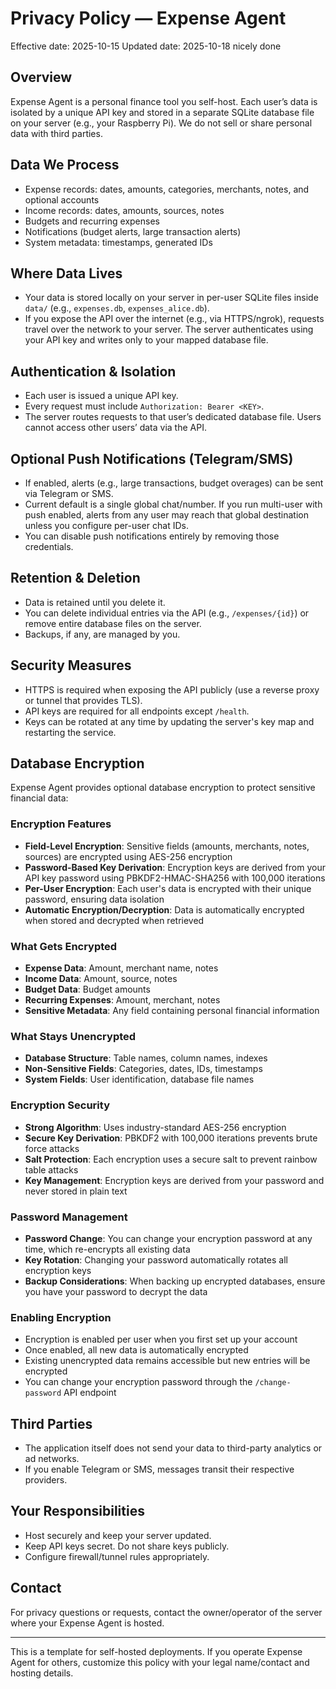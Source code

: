 # Privacy Policy — Expense Agent

Effective date: 2025-10-15
Updated date: 2025-10-18
nicely done

## Overview
Expense Agent is a personal finance tool you self-host. Each user’s data is isolated by a unique API key and stored in a separate SQLite database file on your server (e.g., your Raspberry Pi). We do not sell or share personal data with third parties.

## Data We Process
- Expense records: dates, amounts, categories, merchants, notes, and optional accounts
- Income records: dates, amounts, sources, notes
- Budgets and recurring expenses
- Notifications (budget alerts, large transaction alerts)
- System metadata: timestamps, generated IDs

## Where Data Lives
- Your data is stored locally on your server in per-user SQLite files inside `data/` (e.g., `expenses.db`, `expenses_alice.db`).
- If you expose the API over the internet (e.g., via HTTPS/ngrok), requests travel over the network to your server. The server authenticates using your API key and writes only to your mapped database file.

## Authentication & Isolation
- Each user is issued a unique API key.
- Every request must include `Authorization: Bearer <KEY>`.
- The server routes requests to that user’s dedicated database file. Users cannot access other users’ data via the API.

## Optional Push Notifications (Telegram/SMS)
- If enabled, alerts (e.g., large transactions, budget overages) can be sent via Telegram or SMS.
- Current default is a single global chat/number. If you run multi-user with push enabled, alerts from any user may reach that global destination unless you configure per-user chat IDs.
- You can disable push notifications entirely by removing those credentials.

## Retention & Deletion
- Data is retained until you delete it.
- You can delete individual entries via the API (e.g., `/expenses/{id}`) or remove entire database files on the server.
- Backups, if any, are managed by you.

## Security Measures
- HTTPS is required when exposing the API publicly (use a reverse proxy or tunnel that provides TLS).
- API keys are required for all endpoints except `/health`.
- Keys can be rotated at any time by updating the server's key map and restarting the service.

## Database Encryption
Expense Agent provides optional database encryption to protect sensitive financial data:

### Encryption Features
- **Field-Level Encryption**: Sensitive fields (amounts, merchants, notes, sources) are encrypted using AES-256 encryption
- **Password-Based Key Derivation**: Encryption keys are derived from your API key password using PBKDF2-HMAC-SHA256 with 100,000 iterations
- **Per-User Encryption**: Each user's data is encrypted with their unique password, ensuring data isolation
- **Automatic Encryption/Decryption**: Data is automatically encrypted when stored and decrypted when retrieved

### What Gets Encrypted
- **Expense Data**: Amount, merchant name, notes
- **Income Data**: Amount, source, notes  
- **Budget Data**: Budget amounts
- **Recurring Expenses**: Amount, merchant, notes
- **Sensitive Metadata**: Any field containing personal financial information

### What Stays Unencrypted
- **Database Structure**: Table names, column names, indexes
- **Non-Sensitive Fields**: Categories, dates, IDs, timestamps
- **System Fields**: User identification, database file names

### Encryption Security
- **Strong Algorithm**: Uses industry-standard AES-256 encryption
- **Secure Key Derivation**: PBKDF2 with 100,000 iterations prevents brute force attacks
- **Salt Protection**: Each encryption uses a secure salt to prevent rainbow table attacks
- **Key Management**: Encryption keys are derived from your password and never stored in plain text

### Password Management
- **Password Change**: You can change your encryption password at any time, which re-encrypts all existing data
- **Key Rotation**: Changing your password automatically rotates all encryption keys
- **Backup Considerations**: When backing up encrypted databases, ensure you have your password to decrypt the data

### Enabling Encryption
- Encryption is enabled per user when you first set up your account
- Once enabled, all new data is automatically encrypted
- Existing unencrypted data remains accessible but new entries will be encrypted
- You can change your encryption password through the `/change-password` API endpoint

## Third Parties
- The application itself does not send your data to third-party analytics or ad networks.
- If you enable Telegram or SMS, messages transit their respective providers.

## Your Responsibilities
- Host securely and keep your server updated.
- Keep API keys secret. Do not share keys publicly.
- Configure firewall/tunnel rules appropriately.

## Contact
For privacy questions or requests, contact the owner/operator of the server where your Expense Agent is hosted.

---

This is a template for self-hosted deployments. If you operate Expense Agent for others, customize this policy with your legal name/contact and hosting details.
